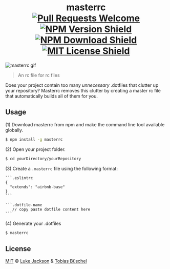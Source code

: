 <h1 align="center">masterrc
  <br>
  <a href="https://github.com/tobiasbueschel/awesome-pokemon/pulls"><img alt="Pull Requests Welcome" src="https://img.shields.io/badge/PRs-welcome-brightgreen.svg?style=flat-square"></a>
  <a href="http://npm.im/masterrc"><img alt="NPM Version Shield" src="https://img.shields.io/npm/v/masterrc.svg?style=flat-square"></a>
  <a href="http://npm-stat.com/charts.html?package=masterrc"><img alt="NPM Download Shield" src="https://img.shields.io/npm/dm/masterrc.svg?style=flat-square"></a>
  <a href="http://opensource.org/licenses/MIT"><img alt="MIT License Shield" src="https://img.shields.io/npm/l/masterrc.svg?style=flat-square)"></a>
</h1>

![masterrc gif](https://media.giphy.com/media/3o6Zt4h6LP9c39qIXC/giphy.gif)

> An rc file for rc files

Does your project contain too many _unnecessary_ .dotfiles that clutter up your repository? Masterrc removes this clutter by creating a master rc file that automatically builds all of them for you.

## Usage
(1) Download masterrc from npm and make the command line tool available globally.
```bash
$ npm install -g masterrc
```
(2) Open your project folder.
```bash
$ cd yourDirectory/yourRepository
```

(3) Create a `.masterrc` file using the following format:

```
​```.eslintrc
{
  "extends": "airbnb-base"
}
​``` 

​```.dotfile-name
   // copy paste dotfile content here    
​```
```

(4) Generate your .dotfiles

```bash
$ masterrc
```

## License
[MIT](https://opensource.org/licenses/MIT) © [Luke Jackson](https://github.com/lukejacksonn) & [Tobias Büschel](https://github.com/tobiasbueschel)
